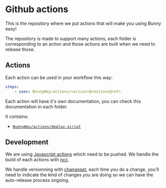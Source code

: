 Github actions
====

This is the repository where we put actions that will make you using Bunny easy!

The repository is made to support many actions, each folder is corresponding to
an action and those actions are built when we need to release those.

## Actions

Each action can be used in your workflow this way: 

```yaml
steps:
    - uses: BunnyWay/actions/<action>@<actions@ref>
```

Each action will have it's own documentation, you can check this documentation
in each folder.

It contains: 

- [`BunnyWay/actions/deploy-script`](./deploy-script) 

## Development

We are using [Javascript
actions](https://help.github.com/en/articles/about-actions#types-of-actions)
which need to be pushed. We handle the build of each actions with 
[ncc](https://github.com/vercel/ncc).

We handle versionning with [changeset](https://github.com/changesets/changesets), each time you do a change, you'll need
to indicate the kind of changes you are doing so we can have the auto-release
process ongoing.
